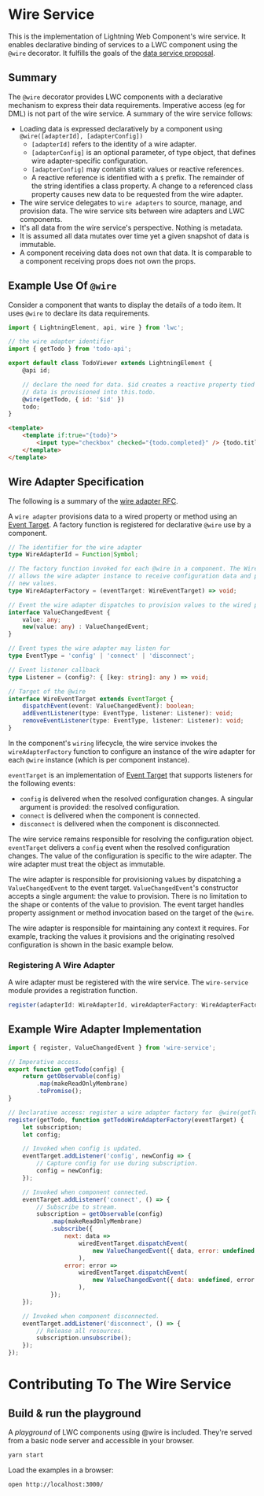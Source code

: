 # Wire Service

This is the implementation of Lightning Web Component's wire service. It enables declarative binding of services to a LWC component using the `@wire` decorator. It fulfills the goals of the [data service proposal](https://github.com/salesforce/lwc-rfcs/blob/master/text/0000-data-service.md).

## Summary

The `@wire` decorator provides LWC components with a declarative mechanism to express their data requirements. Imperative access (eg for DML) is not part of the wire service. A summary of the wire service follows:

-   Loading data is expressed declaratively by a component using `@wire([adapterId], [adapterConfig])`
    -   `[adapterId]` refers to the identity of a wire adapter.
    -   `[adapterConfig]` is an optional parameter, of type object, that defines wire adapter-specific configuration.
    -   `[adapterConfig]` may contain static values or reactive references.
    -   A reactive reference is identified with a `$` prefix. The remainder of the string identifies a class property. A change to a referenced class property causes new data to be requested from the wire adapter.
-   The wire service delegates to `wire adapters` to source, manage, and provision data. The wire service sits between wire adapters and LWC components.
-   It's all data from the wire service's perspective. Nothing is metadata.
-   It is assumed all data mutates over time yet a given snapshot of data is immutable.
-   A component receiving data does not own that data. It is comparable to a component receiving props does not own the props.

## Example Use Of `@wire`

Consider a component that wants to display the details of a todo item. It uses `@wire` to declare its data requirements.

```js
import { LightningElement, api, wire } from 'lwc';

// the wire adapter identifier
import { getTodo } from 'todo-api';

export default class TodoViewer extends LightningElement {
    @api id;

    // declare the need for data. $id creates a reactive property tied to this.id.
    // data is provisioned into this.todo.
    @wire(getTodo, { id: '$id' })
    todo;
}
```

```html
<template>
    <template if:true="{todo}">
        <input type="checkbox" checked="{todo.completed}" /> {todo.title}
    </template>
</template>
```

## Wire Adapter Specification

The following is a summary of the [wire adapter RFC](https://github.com/salesforce/lwc-rfcs/blob/master/text/0103-wire-adapters.md).

A `wire adapter` provisions data to a wired property or method using an [Event Target](https://developer.mozilla.org/en-US/docs/Web/API/EventTarget). A factory function is registered for declarative `@wire` use by a component.

```ts
// The identifier for the wire adapter
type WireAdapterId = Function|Symbol;

// The factory function invoked for each @wire in a component. The WireEventTarget
// allows the wire adapter instance to receive configuration data and provision
// new values.
type WireAdapterFactory = (eventTarget: WireEventTarget) => void;

// Event the wire adapter dispatches to provision values to the wired property or method
interface ValueChangedEvent {
    value: any;
    new(value: any) : ValueChangedEvent;
}

// Event types the wire adapter may listen for
type EventType = 'config' | 'connect' | 'disconnect';

// Event listener callback
type Listener = (config?: { [key: string]: any ) => void;

// Target of the @wire
interface WireEventTarget extends EventTarget {
    dispatchEvent(event: ValueChangedEvent): boolean;
    addEventListener(type: EventType, listener: Listener): void;
    removeEventListener(type: EventType, listener: Listener): void;
}
```

In the component's `wiring` lifecycle, the wire service invokes the `wireAdapterFactory` function to configure an instance of the wire adapter for each `@wire` instance (which is per component instance).

`eventTarget` is an implementation of [Event Target](https://developer.mozilla.org/en-US/docs/Web/API/EventTarget) that supports listeners for the following events:

-   `config` is delivered when the resolved configuration changes. A singular argument is provided: the resolved configuration.
-   `connect` is delivered when the component is connected.
-   `disconnect` is delivered when the component is disconnected.

The wire service remains responsible for resolving the configuration object. `eventTarget` delivers a `config` event when the resolved configuration changes. The value of the configuration is specific to the wire adapter. The wire adapter must treat the object as immutable.

The wire adapter is responsible for provisioning values by dispatching a `ValueChangedEvent` to the event target. `ValueChangedEvent`'s constructor accepts a single argument: the value to provision. There is no limitation to the shape or contents of the value to provision. The event target handles property assignment or method invocation based on the target of the `@wire`.

The wire adapter is responsible for maintaining any context it requires. For example, tracking the values it provisions and the originating resolved configuration is shown in the basic example below.

### Registering A Wire Adapter

A wire adapter must be registered with the wire service. The `wire-service` module provides a registration function.

```ts
register(adapterId: WireAdapterId, wireAdapterFactory: WireAdapterFactory);
```

## Example Wire Adapter Implementation

```js
import { register, ValueChangedEvent } from 'wire-service';

// Imperative access.
export function getTodo(config) {
    return getObservable(config)
        .map(makeReadOnlyMembrane)
        .toPromise();
}

// Declarative access: register a wire adapter factory for  @wire(getTodo).
register(getTodo, function getTodoWireAdapterFactory(eventTarget) {
    let subscription;
    let config;

    // Invoked when config is updated.
    eventTarget.addListener('config', newConfig => {
        // Capture config for use during subscription.
        config = newConfig;
    });

    // Invoked when component connected.
    eventTarget.addListener('connect', () => {
        // Subscribe to stream.
        subscription = getObservable(config)
            .map(makeReadOnlyMembrane)
            .subscribe({
                next: data =>
                    wiredEventTarget.dispatchEvent(
                        new ValueChangedEvent({ data, error: undefined })
                    ),
                error: error =>
                    wiredEventTarget.dispatchEvent(
                        new ValueChangedEvent({ data: undefined, error })
                    ),
            });
    });

    // Invoked when component disconnected.
    eventTarget.addListener('disconnect', () => {
        // Release all resources.
        subscription.unsubscribe();
    });
});
```

# Contributing To The Wire Service

## Build & run the playground

A _playground_ of LWC components using @wire is included. They're served from a basic node server and accessible in your browser.

```bash
yarn start
```

Load the examples in a browser:

```bash
open http://localhost:3000/
```
